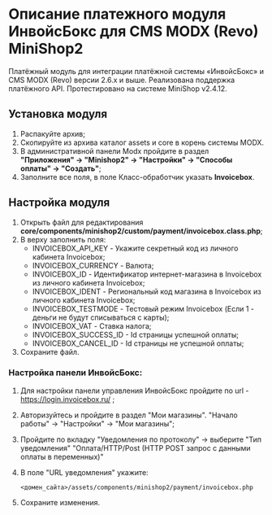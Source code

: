 # Описание платежного модуля ИнвойсБокс для CMS MODX (Revo) MiniShop2

Платёжный модуль для интеграции платёжной системы «ИнвойсБокс» и CMS MODX (Revo) версии 2.6.x и выше. Реализована поддержка платёжного API. Протестировано на системе MiniShop v2.4.12.

## Установка модуля

1. Распакуйте архив;
1. Скопируйте из архива каталог assets и core в корень системы MODX.
1. В административной панели Modx пройдите в раздел <strong>"Приложения" -> "Minishop2" -> "Настройки" -> "Способы оплаты" -> "Создать"</strong>;
1. Заполните все поля, в поле Класс-обработчик указать <strong>Invoicebox</strong>.

## Настройка модуля
1. Открыть файл для редактирования 
<strong>core/components/minishop2/custom/payment/invoicebox.class.php</strong>;
1. В верху заполнить поля:
    - INVOICEBOX_API_KEY - Укажите секретный код из личного кабинета Invoicebox; 
    - INVOICEBOX_CURRENCY - Валюта;
    - INVOICEBOX_ID - Идентификатор интернет-магазина в Invoicebox из личного кабинета Invoicebox;
    - INVOICEBOX_IDENT - Региональный код магазина в Invoicebox из личного кабинета Invoicebox;
    - INVOICEBOX_TESTMODE - Тестовый режим Invoicebox (Если 1 - деньги не будут списываться с карты);
    - INVOICEBOX_VAT - Ставка налога;
    - INVOICEBOX_SUCCESS_ID - Id страницы успешной оплаты;
    - INVOICEBOX_CANCEL_ID - Id страницы не успешной оплаты;
1. Сохраните файл.

### Настройка панели ИнвойсБокс:

1. Для настройки панели управления ИнвойсБокс пройдите по url - https://login.invoicebox.ru/ ;
1. Авторизуйтесь и пройдите в раздел "Мои магазины". "Начало работы" -> "Настройки" -> "Мои магазины";
1. Пройдите по вкладку "Уведомления по протоколу" -> выберите "Тип уведомления" "Оплата/HTTP/Post (HTTP POST запрос с данными оплаты в переменных)"
1. В поле "URL уведомления" укажите:

    `<домен_сайта>/assets/components/minishop2/payment/invoicebox.php`

1. Сохраните изменения.
